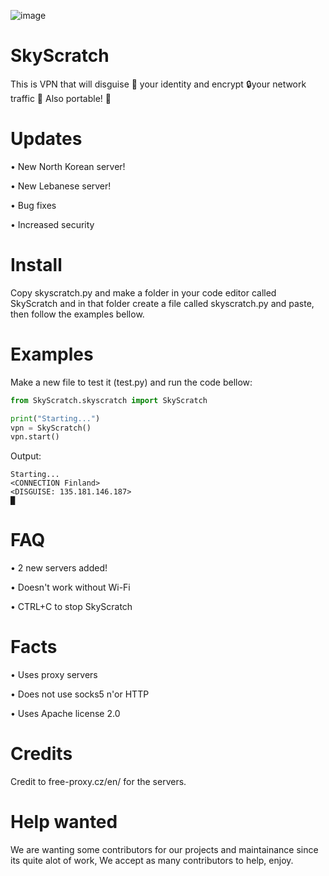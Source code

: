 
![image](https://user-images.githubusercontent.com/101386337/199218731-79686922-7e51-4e00-9c31-14b186e9964e.png)


# SkyScratch
This is VPN that will disguise 🥸 your identity and encrypt 🔒your network traffic 🚗
Also portable! 📱

# Updates
• New North Korean server!

• New Lebanese server!

• Bug fixes

• Increased security

# Install
Copy skyscratch.py and make a folder in your code editor called SkyScratch and in that folder
create a file called skyscratch.py and paste, then follow the examples bellow.

# Examples
Make a new file to test it (test.py) and run the code bellow:

```python
from SkyScratch.skyscratch import SkyScratch

print("Starting...")
vpn = SkyScratch()
vpn.start()
```
Output:
```
Starting...
<CONNECTION Finland>
<DISGUISE: 135.181.146.187>
█
```

# FAQ

• 2 new servers added!

• Doesn't work without Wi-Fi

• CTRL+C to stop SkyScratch

# Facts
• Uses proxy servers

• Does not use socks5 n'or HTTP

• Uses Apache license 2.0

# Credits
Credit to free-proxy.cz/en/ for the servers.

# Help wanted
We are wanting some contributors for our projects and maintainance since its quite alot of work,
We accept as many contributors to help, enjoy.
